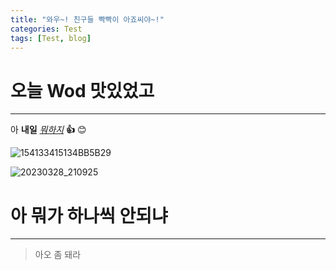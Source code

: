 ```yaml
---
title: "와우~! 친구들 빡빡이 아죠씨야~!"
categories: Test
tags: [Test, blog]
---
```


# 오늘 Wod 맛있었고

---

아 **내일** <u>_뭐하지_</u> **👍** 😊

![154133415134BB5B29](https://user-images.githubusercontent.com/58872932/229145879-5471571b-a781-4f38-a849-cc01264bf410.jpg)

![20230328_210925](https://user-images.githubusercontent.com/58872932/229145843-4b3a0328-ae2b-4056-be19-7f21bce2189a.jpg)


# 아 뭐가 하나씩 안되냐
---

> 아오 좀 돼라